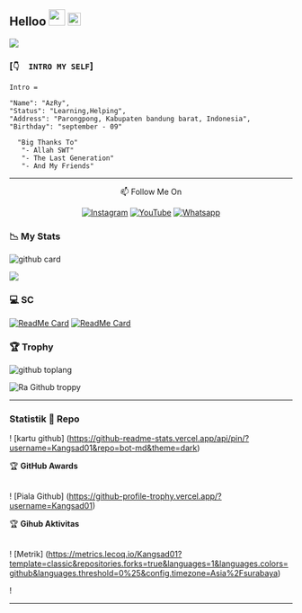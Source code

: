 ## Helloo <img src="https://github.com/TheDudeThatCode/TheDudeThatCode/blob/master/Assets/Hi.gif" width="29px"> <img src="https://www.gambaranimasi.org/data/media/1904/animasi-bergerak-smiley-kacamata-hitam-0109.gif" width="23px">
<a href="https://github.com/AzRyCb"><img src="https://cardivo.vercel.app/api?name=AzRy&description=Hi,%20i%27m%20AzRy%20and%20i%27m%20just%20a%20newbie%20programmer%20Nice%20to%20meet%20you%20👋&image=https://wallpaperaccess.com/full/7857767.jpg&usqp=CAU&backgroundColor=%23ecf0f1&instagram=@senpai_chan_gemoy&github=AzRyCb&pattern=leaf&colorPattern=%23eaeaea" /><a>
</p>

### [`👇  INTRO MY SELF`]
```
Intro =

"Name": "AzRy",
"Status": "Learning,Helping",
"Address": "Parongpong, Kabupaten bandung barat, Indonesia",
"Birthday": "september - 09"
   
  "Big Thanks To"
   "- Allah SWT"
   "- The Last Generation"
   "- And My Friends"
```
___


<p align="center">
📫 Follow Me On
</p>

<p align="center">
<a href="https://www.instagram.com/senpai_chan_gemoy" target="_blank"><img src="https://img.shields.io/badge/Instagram-%23E4405F.svg?&style=flat-square&logo=instagram&logoColor=white" alt="Instagram"></a>
<a href="bit.ly/Papah-Chan" target="_blank"><img src="https://img.shields.io/badge/YouTube-%231877F2.svg?&style=flat-square&logo=YouTube&logoColor=white" alt="YouTube"></a>
<a href="https://wa.me/6281268416245" target="_blank"><img src="https://img.shields.io/badge/Whatsapp-%808080.svg?&style=flat-square&logo=Whatsapp&logoColor=white" alt="Whatsapp"></a>
</p>

### 📉 My Stats

![github card](https://github-readme-stats.vercel.app/api?username=AzRyCb&show_icons=true&theme=radical)


![](https://github-profile-summary-cards.vercel.app/api/cards/profile-details?username=AzRyCb&theme=monokai)

### 💻 SC


[![ReadMe Card](https://github-readme-stats.vercel.app/api/pin/?username=AzRyCb&repo=ForBotz&theme=highcontrast)](https://github.com/AzRyCb/ForBotz)
[![ReadMe Card](https://github-readme-stats.vercel.app/api/pin/?username=AzRyCb&repo=Api-Github&theme=highcontrast)](https://github.com/AzRyCb/Api-Github)

### 🏆 Trophy
![github toplang](https://github-readme-stats.vercel.app/api/top-langs/?username=AzRyCb&layout=compact&theme=highcontrast)
   
![Ra Github troppy](https://github-profile-trophy.vercel.app/?username=AzRyCb&theme=monokai)
 
---
### Statistik 🔭 Repo
! [kartu github] (https://github-readme-stats.vercel.app/api/pin/?username=Kangsad01&repo=bot-md&theme=dark)


<dtail>
    <summary>&#127942 <b>GitHub Awards</b></summary><br/>

! [Piala Github] (https://github-profile-trophy.vercel.app/?username=Kangsad01)

</detail>

<dtail>
 <summary>&#127942 <b>Gihub Aktivitas</b></summary><br/>

! [Metrik] (https://metrics.lecoq.io/Kangsad01?template=classic&repositories.forks=true&languages=1&languages.colors=github&languages.threshold=0%25&config.timezone=Asia%2Fsurabaya)

</detail> 

! [](https://visitor-badge.glitch.me/badge?page_id=Kangsad01)

---
